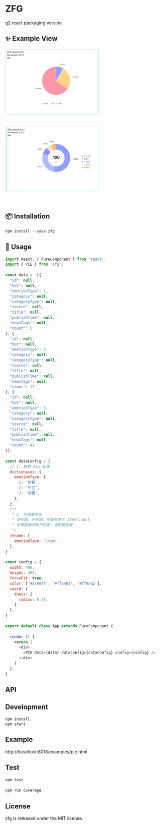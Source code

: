 # ZFG

g2 react packaging version

## ✨ Example View

<img src='./github/example1.png' alt='example' width='300px' style='margin-right: 30px; margin-bottom: 30px' />
<img src='./github/example2.png' alt='example' width='300px' style='margin-right: 30px; margin-bottom: 30px' />

##  📦 Installation

```jsx
npm install --save zfg
```

## 🔨 Usage

```js
import React, { PureComponent } from 'react';
import { PIE } from 'zfg';

const data =  [{
  "id": null,
  "hot": null,
  "emotionType": 1,
  "category": null,
  "categoryType": null,
  "source": null,
  "title": null,
  "publishTime": null,
  "newsTags": null,
  "count": 5
}, {
  "id": null,
  "hot": null,
  "emotionType": 2,
  "category": null,
  "categoryType": null,
  "source": null,
  "title": null,
  "publishTime": null,
  "newsTags": null,
  "count": 17
}, {
  "id": null,
  "hot": null,
  "emotionType": 3,
  "category": null,
  "categoryType": null,
  "source": null,
  "title": null,
  "publishTime": null,
  "newsTags": null,
  "count": 41
}];

const dataConfig = {
  // 1. 数据 map 处理
  dictionaies: {
    emotionType: {
      1: '积极',
      2: '中立',
      3: '消极',
    },
  },
  /**
   * 2. 字段重命名
   * 饼形图、环形图，字段有两个 item*count
   * 如果数据字段不匹配，请配置完成
   */ 
  rename: {
    emotionType: 'item',
  },
}

const config = {
  width: 400,
  height: 400,
  forceFit: true,
  color: ['#8798ff', '#ffd481', '#ff90a2'],
  coord: {
    theta: {
      radius: 0.75,
    }
  },
}

export default class App extends PureComponent {

  render () {
    return (
      <div>
        <PIE data={data} dataConfig={dataConfig} config={config} />
      </div>
    )
  }
}
```

## API

## Development

```
npm install
npm start
```

## Example

http://localhost:8018/examples/pie.html

## Test
  ```js
  npm test
  
  npm run coverage
  ```

## License

zfg is released under the MIT license.
